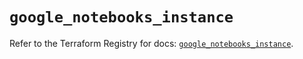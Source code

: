 # `google_notebooks_instance`

Refer to the Terraform Registry for docs: [`google_notebooks_instance`](https://registry.terraform.io/providers/hashicorp/google/6.20.0/docs/resources/notebooks_instance).
